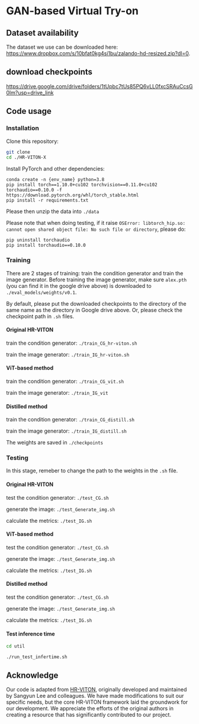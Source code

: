 # GAN-based Virtual Try-on

## Dataset availability

The dataset we use can be downloaded here: https://www.dropbox.com/s/10bfat0kg4si1bu/zalando-hd-resized.zip?dl=0.

## download checkpoints
https://drive.google.com/drive/folders/1tUpbc7tUs85PQ6vLL0fxcSRAuCcsG0lm?usp=drive_link

## Code usage

### Installation

Clone this repository:

```bash
git clone 
cd ./HR-VITON-X
```

Install PyTorch and other dependencies:

```
conda create -n {env_name} python=3.8
pip install torch==1.10.0+cu102 torchvision==0.11.0+cu102 torchaudio==0.10.0 -f https://download.pytorch.org/whl/torch_stable.html
pip install -r requirements.txt
```

Please then unzip the data into `./data`

Please note that when doing testing, if it raise `OSError: libtorch_hip.so: cannot open shared object file: No such file or directory`, please do:

```
pip uninstall torchaudio
pip install torchaudio==0.10.0
```

### Training

There are 2 stages of training: train the condition generator and train the image generator. Before training the image generator, make sure `alex.pth` (you can find it in the google drive above) is downloaded to `./eval_models/weights/v0.1`.

By default, please put the downloaded checkpoints to the directory of the same name as the directory in Google drive above. Or, please check the checkpoint path in `.sh` files. 

#### Original HR-VITON

train the condition generator: `./train_CG_hr-viton.sh`

train the image generator: `./train_IG_hr-viton.sh`

#### ViT-based method

train the condition generator: `./train_CG_vit.sh`

train the image generator: `./train_IG_vit`

#### Distilled method

train the condition generator: `./train_CG_distill.sh`

train the image generator: `./train_IG_distill.sh`

The weights are saved in `./checkpoints`

### Testing

In this stage, remeber to change the path to the weights in the `.sh` file.

#### Original HR-VITON

test the condition generator: `./test_CG.sh`

generate the image: `./test_Generate_img.sh`

calculate the metrics: `./test_IG.sh`

#### ViT-based method

test the condition generator: `./test_CG.sh`

generate the image: `./test_Generate_img.sh`

calculate the metrics: `./test_IG.sh`

#### Distilled method

test the condition generator: `./test_CG.sh`

generate the image: `./test_Generate_img.sh`

calculate the metrics: `./test_IG.sh`

#### Test inference time

```bash
cd util
```
`./run_test_infertime.sh`

## Acknowledge

Our code is adapted from [HR-VITON](https://github.com/sangyun884/HR-VITON), originally developed and maintained by Sangyun Lee and colleagues. We have made modifications to suit our specific needs, but the core HR-VITON framework laid the groundwork for our development. We appreciate the efforts of the original authors in creating a resource that has significantly contributed to our project.


